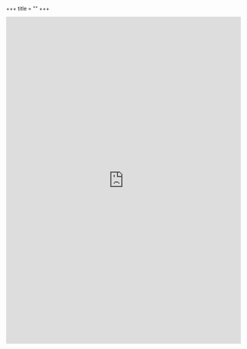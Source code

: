 +++
title = ""
+++

<iframe src="https://docs.google.com/forms/d/e/1FAIpQLSe-_PF1vNUz5JVeMqPTumur4N5AXDbc1aa4DLK5PfDT2islYQ/viewform?embedded=true" width="640" height="889" frameborder="0" marginheight="0" marginwidth="0">
[If this does not load, the form is available here](https://docs.google.com/forms/d/e/1FAIpQLSe-_PF1vNUz5JVeMqPTumur4N5AXDbc1aa4DLK5PfDT2islYQ/viewform)
</iframe>
